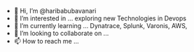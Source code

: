 - 👋 Hi, I’m @haribabubavanari
- 👀 I’m interested in ... exploring new Technologies in Devops
- 🌱 I’m currently learning ...  Dynatrace, Splunk, Varonis, AWS, 
- 💞️ I’m looking to collaborate on ...
- 📫 How to reach me ...

<!---
haribabubavanari/haribabubavanari is a ✨ special ✨ repository because its `README.md` (this file) appears on your GitHub profile.
You can click the Preview link to take a look at your changes.
--->
